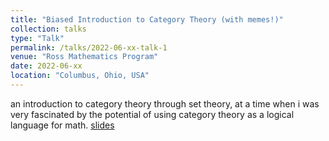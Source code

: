 ```yaml
---
title: "Biased Introduction to Category Theory (with memes!)"
collection: talks
type: "Talk"
permalink: /talks/2022-06-xx-talk-1
venue: "Ross Mathematics Program"
date: 2022-06-xx
location: "Columbus, Ohio, USA"
---
```


an introduction to category theory through set theory, at a time when i was very fascinated by the potential of using category theory as a logical language for math. [slides](https://docs.google.com/presentation/d/1qq0oIjtLIgoUEA8EqsykpsPlCOnCp8j14zIZF1X3GuU/edit?usp=sharing)
